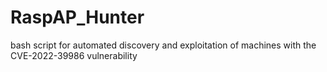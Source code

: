 # RaspAP_Hunter
bash script for automated discovery and exploitation of machines with the CVE-2022-39986 vulnerability
